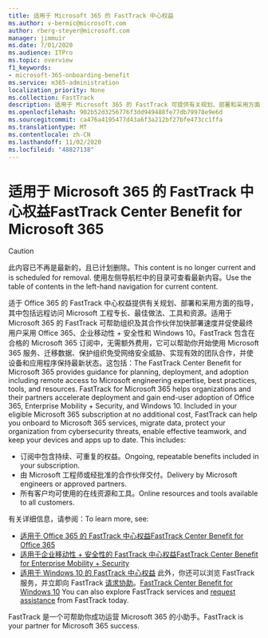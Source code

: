```yaml
---
title: 适用于 Microsoft 365 的 FastTrack 中心权益
ms.author: v-bermic@microsoft.com
author: rberg-steyer@microsoft.com
manager: jimmuir
ms.date: 7/01/2020
ms.audience: ITPro
ms.topic: overview
f1_keywords:
- microsoft-365-onboarding-benefit
ms.service: m365-administration
localization_priority: None
ms.collection: FastTrack
description: 适用于 Microsoft 365 的 FastTrack 可提供有关规划、部署和采用方面的指导，其中包括远程访问 Microsoft 工程专长、最佳做法、工具和资源。适用于 Microsoft 365 的 FastTrack 可帮助组织及其合作伙伴加快部署速度并促使最终用户采用 Office 365、Windows 10 和企业移动性 + 安全性。
ms.openlocfilehash: 902b52d3256776f3dd949488fe77db79978e9e6d
ms.sourcegitcommit: ca476a4195477d43a6f3a212bf27bfe473cc1ffa
ms.translationtype: MT
ms.contentlocale: zh-CN
ms.lasthandoff: 11/02/2020
ms.locfileid: "48827138"
---
```

# <a name="fasttrack-center-benefit-for-microsoft-365"></a><span data-ttu-id="81135-104">适用于 Microsoft 365 的 FastTrack 中心权益</span><span class="sxs-lookup"><span data-stu-id="81135-104">FastTrack Center Benefit for Microsoft 365</span></span>

> [!CAUTION]
> <span data-ttu-id="81135-105">此内容已不再是最新的，且已计划删除。</span><span class="sxs-lookup"><span data-stu-id="81135-105">This content is no longer current and is scheduled for removal.</span></span> <span data-ttu-id="81135-106">使用左侧导航栏中的目录可查看最新内容。</span><span class="sxs-lookup"><span data-stu-id="81135-106">Use the table of contents in the left-hand navigation for current content.</span></span>

<span data-ttu-id="81135-p103">适于 Office 365 的 FastTrack 中心权益提供有关规划、部署和采用方面的指导，其中包括远程访问 Microsoft 工程专长、最佳做法、工具和资源。适用于 Microsoft 365 的 FastTrack 可帮助组织及其合作伙伴加快部署速度并促使最终用户采用 Office 365、企业移动性 + 安全性和 Windows 10。FastTrack 包含在合格的 Microsoft 365 订阅中，无需额外费用，它可以帮助你开始使用 Microsoft 365 服务、迁移数据、保护组织免受网络安全威胁、实现有效的团队合作，并使设备和应用程序保持最新状态。这包括：</span><span class="sxs-lookup"><span data-stu-id="81135-p103">The FastTrack Center Benefit for Microsoft 365 provides guidance for planning, deployment, and adoption including remote access to Microsoft engineering expertise, best practices, tools, and resources. FastTrack for Microsoft 365 helps organizations and their partners accelerate deployment and gain end-user adoption of Office 365, Enterprise Mobility + Security, and Windows 10. Included in your eligible Microsoft 365 subscription at no additional cost, FastTrack can help you onboard to Microsoft 365 services, migrate data, protect your organization from cybersecurity threats, enable effective teamwork, and keep your devices and apps up to date. This includes:</span></span>

- <span data-ttu-id="81135-111">订阅中包含持续、可重复的权益。</span><span class="sxs-lookup"><span data-stu-id="81135-111">Ongoing, repeatable benefits included in your subscription.</span></span>
- <span data-ttu-id="81135-112">由 Microsoft 工程师或经批准的合作伙伴交付。</span><span class="sxs-lookup"><span data-stu-id="81135-112">Delivery by Microsoft engineers or approved partners.</span></span>
- <span data-ttu-id="81135-113">所有客户均可使用的在线资源和工具。</span><span class="sxs-lookup"><span data-stu-id="81135-113">Online resources and tools available to all customers.</span></span>
  
<span data-ttu-id="81135-114">有关详细信息，请参阅：</span><span class="sxs-lookup"><span data-stu-id="81135-114">To learn more, see:</span></span>

- [<span data-ttu-id="81135-115">适用于 Office 365 的 FastTrack 中心权益</span><span class="sxs-lookup"><span data-stu-id="81135-115">FastTrack Center Benefit for Office 365</span></span>](O365-fasttrack-benefit-for-office-365.md) 
- [<span data-ttu-id="81135-116">适用于企业移动性 + 安全性的 FastTrack 中心权益</span><span class="sxs-lookup"><span data-stu-id="81135-116">FastTrack Center Benefit for Enterprise Mobility + Security</span></span>](EMS-fasttrack-benefit-for-EMS.md)
- <span data-ttu-id="81135-117">[适用于 Windows 10 的 FastTrack 中心权益](Win-10-fasttrack-benefit-for-Windows-10.md) 此外，你还可以浏览 FastTrack 服务，并立即向 FastTrack [请求协助](https://go.microsoft.com/fwlink/p/?LinkId=2003903)。</span><span class="sxs-lookup"><span data-stu-id="81135-117">[FastTrack Center Benefit for Windows 10](Win-10-fasttrack-benefit-for-Windows-10.md) You can also explore FastTrack services and [request assistance](https://go.microsoft.com/fwlink/p/?LinkId=2003903) from FastTrack today.</span></span>

<span data-ttu-id="81135-118">FastTrack 是一个可帮助你成功运营 Microsoft 365 的小助手。</span><span class="sxs-lookup"><span data-stu-id="81135-118">FastTrack is your partner for Microsoft 365 success.</span></span>
  